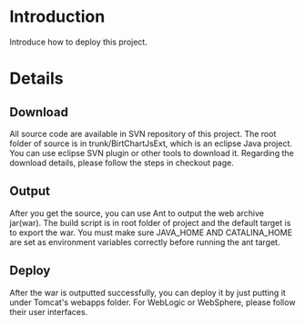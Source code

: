 # Introduction #

Introduce how to deploy this project.


# Details #
## Download ##
All source code are available in SVN repository of this project. The root folder of source is in trunk/BirtChartJsExt, which is an eclipse Java project. You can use eclipse SVN plugin or other tools to download it. Regarding the download details, please follow the steps in checkout page.
## Output ##
After you get the source, you can use Ant to output the web archive jar(war). The build script is in root folder of project and the default target is to export the war. You must make sure JAVA\_HOME AND CATALINA\_HOME are set as environment variables correctly before running the ant target.
## Deploy ##
After the war is outputted successfully, you can deploy it by just putting it under Tomcat's webapps folder. For WebLogic or WebSphere, please follow their user interfaces.
